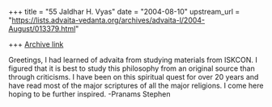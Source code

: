 +++
title = "55 Jaldhar H. Vyas"
date = "2004-08-10"
upstream_url = "https://lists.advaita-vedanta.org/archives/advaita-l/2004-August/013379.html"

+++
[Archive link](https://lists.advaita-vedanta.org/archives/advaita-l/2004-August/013379.html)

Greetings,
 I had learned of advaita from studying materials from
ISKCON. I figured that it is best to study this
philosophy from an original source than through
criticisms. I have been on this spiritual quest for
over 20 years and have read most of the major
scriptures of all the major religions. I come here
hoping to be further inspired.
-Pranams
Stephen


